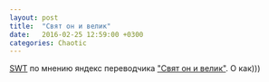 ```yaml
---
layout: post
title:  "Свят он и велик"
date:   2016-02-25 12:59:00 +0300
categories: Chaotic
---
```


[SWT](https://ru.wikipedia.org/wiki/Standard_Widget_Toolkit) по мнению яндекс переводчика ["Свят он и велик"](https://translate.yandex.ru/?text=SWT&lang=en-ru). О как)))

